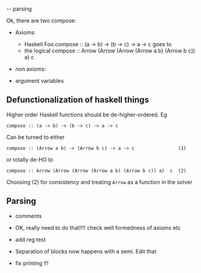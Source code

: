 -- parsing


Ok, there are two compose: 
 
 - Axioms: 
   - Haskell Foo.compose :: (a -> b) -> (b -> c) -> a -> c goes to 
   - the logical compose :: Arrow (Arrow (Arrow (Arrow a b) (Arrow b c)) a)  c

- non axioms: 

- argument variables 


Defunctionalization of haskell things
-------------------------------------

Higher order Haskell functions should be de-higher-ordered.  Eg

```
compose :: (a -> b) -> (b -> c) -> a -> c 
```

Can be turned to either 

```
compose :: (Arrow a b) -> (Arrow b c) -> a -> c                (1)
```

or totally de-HO to 


```
compose :: Arrow (Arrow (Arrow (Arrow a b) (Arrow b c)) a)  c  (2)
```

Choosing (2) for consistency and treating `Arrow` as a function in the solver 


Parsing
-------
- comments
- OK, really need to do that!!!! check well formedness of axioms etc
- add reg test

- Separation of blocks now happens with a semi. Edit that
- fix printing !!!
